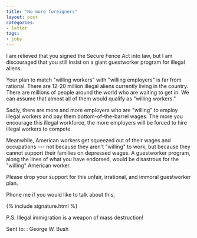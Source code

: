 ```yaml
---
title: "No more foreigners"
layout: post
categories:
- letter
tags:
- jobs
---
```


I am relieved that you signed the Secure Fence Act into law, but I am discouraged that you still insist on a giant guestworker program for illegal aliens.

Your plan to match "willing workers" with "willing employers" is far from rational. There are 12-20 million illegal aliens currently living in the country. There are millions of people around the world who are waiting to get in. We can assume that almost all of them would qualify as "willing workers." 

Sadly, there are more and more employers who are "willing" to employ illegal workers and pay them bottom-of-the-barrel wages. The more you encourage this illegal workforce, the more employers will be forced to hire illegal workers to compete. 

Meanwhile, American workers get squeezed out of their wages and occupations --- not because they aren't "willing" to work, but because they cannot support their families on depressed wages. A guestworker program, along the lines of what you have endorsed, would be disastrous for the "willing" American worker. 

Please drop your support for this unfair, irrational, and immoral guestworker plan.

Phone me if you would like to talk about this,

{% include signature.html %}

P.S. Illegal immigration is a weapon of mass destruction!

Sent to:
: George W. Bush
